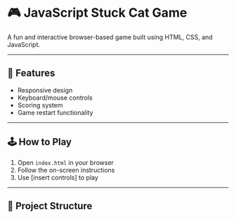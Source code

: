 # 🎮 JavaScript Stuck Cat Game

A fun and interactive browser-based game built using HTML, CSS, and JavaScript.

---

## 🚀 Features

- Responsive design
- Keyboard/mouse controls
- Scoring system
- Game restart functionality

---

## 🕹 How to Play

1. Open `index.html` in your browser
2. Follow the on-screen instructions
3. Use [insert controls] to play

---

## 📁 Project Structure
